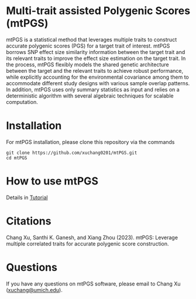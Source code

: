 # Multi-trait assisted Polygenic Scores (mtPGS)

mtPGS is a statistical method that leverages multiple traits to construct accurate polygenic scores (PGS) for a target trait of interest. mtPGS borrows SNP effect size similarity information between the target trait and its relevant traits to improve the effect size estimation on the target trait. In the process, mtPGS flexibly models the shared genetic architecture between the target and the relevant traits to achieve robust performance, while explicitly accounting for the environmental covariance among them to accommodate different study designs with various sample overlap patterns. In addition, mtPGS uses only summary statistics as input and relies on a deterministic algorithm with several algebraic techniques for scalable computation.


# Installation
For mtPGS installation, please clone this repository via the commands

    git clone https://github.com/xuchang0201/mtPGS.git
    cd mtPGS
    
# How to use mtPGS
Details in [Tutorial](https://xuchang0201.github.io/mtPGS)

# Citations

Chang Xu, Santhi K. Ganesh, and Xiang Zhou (2023). mtPGS: Leverage multiple correlated traits for accurate polygenic score construction.

# Questions 
If you have any questions on mtPGS software, please email to Chang Xu (xuchang@umich.edu).
